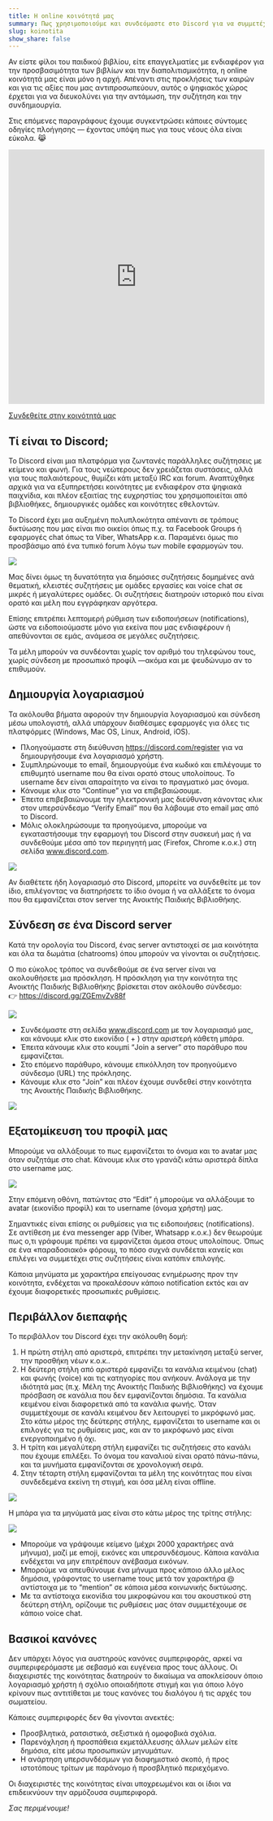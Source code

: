 ```yaml
---
title: Η online κοινότητά μας
summary: Πως χρησιμοποιούμε και συνδεόμαστε στο Discord για να συμμετέχουμε στην κοινότητα της Ανοικτής Παιδικής Βιβλιοθήκης.
slug: koinotita
show_share: false
---
```


Αν είστε φίλοι του παιδικού βιβλίου, είτε επαγγελματίες με ενδιαφέρον για την προσβασιμότητα των βιβλίων και την διαπολιτισμικότητα, η online κοινότητά μας είναι μόνο η αρχή. Απέναντι στις προκλήσεις των καιρών και για τις αξίες που μας αντιπροσωπεύουν, αυτός ο ψηφιακός χώρος έρχεται για να διευκολύνει για την αντάμωση, την συζήτηση και την συνδημιουργία.

Στις επόμενες παραγράφους έχουμε συγκεντρώσει κάποιες σύντομες οδηγίες πλοήγησης — έχοντας υπόψη πως για τους νέους όλα είναι εύκολα. 😹

<iframe src="https://discord.com/widget?id=795645642349346816&theme=dark" width="100%" height="500" allowtransparency="true" frameborder="0" sandbox="allow-popups allow-popups-to-escape-sandbox allow-same-origin allow-scripts"></iframe>

<span class="cta"><a href="https://discord.gg/ZGEmvZv88f">Συνδεθείτε στην κοινότητά μας</a></span>

## Τί είναι το Discord;

Το Discord είναι μια πλατφόρμα για ζωντανές παράλληλες συζήτησεις με κείμενο και φωνή. Για τους νεώτερους δεν χρειάζεται συστάσεις, αλλά για τους παλαιότερους, θυμίζει κάτι μεταξύ IRC και forum. Αναπτύχθηκε αρχικά για να εξυπηρετήσει κοινότητες με ενδιαφέρον στα ψηφιακά παιχνίδια, και πλέον εξαιτίας της ευχρηστίας του χρησιμοποιείται από βιβλιοθήκες, δημιουργικές ομάδες και κοινότητες εθελοντών.

To Discord έχει μια αυξημένη πολυπλοκότητα απέναντι σε τρόπους δικτύωσης που μας είναι πιο οικείοι όπως π.χ. τα Facebook Groups ή εφαρμογές chat όπως τα Viber, WhatsApp κ.α. Παραμένει όμως πιο προσβάσιμο από ένα τυπικό forum λόγω των mobile εφαρμογών του.

![](discord_intro.jpg)

Μας δίνει όμως τη δυνατότητα για δημόσιες συζητήσεις δομημένες ανά θεματική, κλειστές συζητήσεις με ομάδες εργασίες και voice chat σε μικρές ή μεγαλύτερες ομάδες. Οι συζητήσεις διατηρούν ιστορικό που είναι ορατό και μέλη που εγγράφηκαν αργότερα.

Επίσης επιτρέπει λεπτομερή ρύθμιση των ειδοποιήσεων (notifications), ώστε να ειδοποιούμαστε μόνο για εκείνα που μας ενδιαφέρουν ή απεθύνονται σε εμάς, ανάμεσα σε μεγάλες συζητήσεις.

Τα μέλη μπορούν να συνδέονται χωρίς τον αριθμό του τηλεφώνου τους, χωρίς σύνδεση με προσωπικό προφίλ —ακόμα και με ψευδώνυμο αν το επιθυμούν.

## Δημιουργία λογαριασμού

Τα ακόλουθα βήματα αφορούν την δημιουργία λογαριασμού και σύνδεση μέσω υπολογιστή, αλλά υπάρχουν διαθέσιμες εφαρμογές για όλες τις πλατφόρμες (Windows, Mac OS, Linux, Android, iOS).

- Πλοηγούμαστε στη διεύθυνση https://discord.com/register για να δημιουργήσουμε ένα λογαριασμό χρήστη.
- Συμπληρώνουμε το email, δημιουργούμε ένα κωδικό και επιλέγουμε το επιθυμητό username που θα είναι ορατό στους υπολοίπους. Το username δεν είναι απαραίτητο να είναι το πραγματικό μας όνομα.
- Κάνουμε κλικ στο “Continue” για να επιβεβαιώσουμε.
- Έπειτα επιβεβαιώνουμε την ηλεκτρονική μας διεύθυνση κάνοντας κλικ στον υπερσύνδεσμο “Verify Email” που θα λάβουμε στο email μας από το Discord.
- Μόλις ολοκληρώσουμε τα προηγούμενα, μπορούμε να εγκαταστήσουμε την εφαρμογή του Discord στην συσκευή μας ή να συνδεθούμε μέσα από τον περιηγητή μας (Firefox, Chrome κ.ο.κ.) στη σελίδα www.discord.com.

![](discord_account.jpg)

Αν διαθέτετε ήδη λογαριασμό στο Discord, μπορείτε να συνδεθείτε με τον ίδιο, επιλέγοντας να διατηρήσετε το ίδιο όνομα ή να αλλάξετε το όνομα που θα εμφανίζεται στον server της Ανοικτής Παιδικής Βιβλιοθήκης.

## Σύνδεση σε ένα Discord server

Κατά την ορoλογία του Discord, ένας server αντιστοιχεί σε μια κοινότητα και όλα τα δωμάτια (chatrooms) όπου μπορούν να γίνονται οι συζητήσεις.

Ο πιο εύκολος τρόπος να συνδεθούμε σε ένα server είναι να ακολουθήσετε μια πρόσκληση. Η πρόσκληση για την κοινότητα της Ανοικτής Παιδικής Βιβλιοθήκης βρίσκεται στον ακόλουθο σύνδεσμο:  
👉 https://discord.gg/ZGEmvZv88f

![](discord_join.jpg)

- Συνδεόμαστε στη σελίδα www.discord.com με τον λογαριασμό μας, και κάνουμε κλικ στο εικονίδιο ( + ) στην αριστερή κάθετη μπάρα.
- Έπειτα κάνουμε κλικ στο κουμπί “Join a server” στο παράθυρο που εμφανίζεται.
- Στο επόμενο παράθυρο, κάνουμε επικόλληση τον προηγούμενο σύνδεσμο (URL) της πρόκλησης.
- Κάνουμε κλικ στο “Join” και πλέον έχουμε συνδεθεί στην κοινότητα της Ανοικτής Παιδικής Βιβλιοθήκης.

![](discord_invite.jpg)


## Εξατομίκευση του προφίλ μας

Μπορούμε να αλλάξουμε το πως εμφανίζεται το όνομα και το avatar μας όταν συζητάμε στο chat. Κάνουμε κλικ στο γρανάζι κάτω αριστερά δίπλα στο username μας.

![](discord_settings.jpg)

Στην επόμενη οθόνη, πατώντας στο “Edit” ή μπορούμε να αλλάξουμε το avatar (εικονίδιο προφίλ) και το username (όνομα χρήστη) μας.

Σημαντικές είναι επίσης οι ρυθμίσεις για τις ειδοποιήσεις (notifications). Σε αντίθεση με ένα messenger app (Viber, Whatsapp κ.ο.κ.) δεν θεωρούμε πως ο,τι γράφουμε πρέπει να εμφανίζεται άμεσα στους υπολοίπους. Όπως σε ένα «παραδοσιακό» φόρουμ, το πόσο συχνά συνδέεται κανείς και επιλέγει να συμμετέχει στις συζητήσεις είναι κατόπιν επιλογής.

Κάποια μηνύματα με χαρακτήρα επείγουσας ενημέρωσης προν την κοινότητα, ενδέχεται να προκαλέσουν κάποιο notification εκτός και αν έχουμε διαφορετικές προσωπικές ρυθμίσεις.

## Περιβάλλον διεπαφής

Το περιβάλλον του Discord έχει την ακόλουθη δομή:

1. Η πρώτη στήλη από αριστερά, επιτρέπει την μετακίνηση μεταξύ server, την προσθήκη νέων κ.ο.κ..
2. Η δεύτερη στήλη από αριστερά εμφανίζει τα κανάλια κειμένου (chat) και φωνής (voice) και τις κατηγορίες που ανήκουν. Ανάλογα με την ιδιότητά μας (π.χ. Μέλη της Ανοικτής Παιδικής Βιβλιοθήκης) να έχουμε πρόσβαση σε κανάλια που δεν εμφανίζονται δημόσια. Τα κανάλια κειμένου είναι διαφορετικά από τα κανάλια φωνής. Όταν συμμετέχουμε σε κανάλι κειμένου δεν λειτουργεί το μικρόφωνό μας.  
Στο κάτω μέρος της δεύτερης στήλης, εμφανίζεται το username και οι επιλογές για τις ρυθμίσεις μας, και αν το μικρόφωνό μας είναι ενεργοποιημένο ή όχι.
3. Η τρίτη και μεγαλύτερη στήλη εμφανίζει τις συζητήσεις στο κανάλι που έχουμε επιλέξει. Το όνομα του καναλιού είναι ορατό πάνω-πάνω, και τα μυνήματα εμφανίζονται σε χρονολογική σειρά.
4. Στην τέταρτη στήλη εμφανίζονται τα μέλη της κοινότητας που είναι συνδεδεμένα εκείνη τη στιγμή, και όσα μέλη είναι offline.

![](discord_interface.jpg)

Η μπάρα για τα μηνύματά μας είναι στο κάτω μέρος της τρίτης στήλης:

![](discord_chatbar.jpg)

- Μπορούμε να γράψουμε κείμενο (μέχρι 2000 χαρακτήρες ανά μήνυμα), μαζί με emoji, εικόνες και υπερσυνδέσμους. Κάποια κανάλια ενδέχεται να μην επιτρέπουν ανέβασμα εικόνων.
- Μπορούμε να απευθύνουμε ένα μήνυμα προς κάποιο άλλο μέλος δημόσια, γράφοντας το username τους μετά τον χαρακτήρα @ αντίστοιχα με το “mention” σε κάποια μέσα κοινωνικής δικτύωσης.
- Με τα αντίστοιχα εικονίδια του μικροφώνου και του ακουστικού στη δεύτερη στήλη, ορίζουμε τις ρυθμίσεις μας όταν συμμετέχουμε σε κάποιο voice chat.

## Βασικοί κανόνες

Δεν υπάρχει λόγος για αυστηρούς κανόνες συμπεριφοράς, αρκεί να συμπεριφερόμαστε με σεβασμό και ευγένεια προς τους άλλους. Οι διαχειριστές της κοινότητας διατηρούν το δικαίωμα να αποκλείσουν όποιο λογαριασμό χρήστη ή σχόλιο οποιαδήποτε στιγμή και για όποιο λόγο κρίνουν πως αντιτίθεται με τους κανόνες του διαλόγου ή τις αρχές του σωματείου.

Κάποιες συμπεριφορές δεν θα γίνονται ανεκτές:
- Προσβλητικά, ρατσιστικά, σεξιστικά ή ομοφοβικά σχόλια.
- Παρενόχληση ή προσπάθεια εκμετάλλευσης άλλων μελών είτε δημόσια, είτε μέσω προσωπικών μηνυμάτων.
- Η ανάρτηση υπερσυνδέσμων για διαφημιστικό σκοπό, ή προς ιστοτόπους τρίτων με παράνομο ή προσβλητικό περιεχόμενο.

Οι διαχειριστές της κοινότητας είναι υποχρεωμένοι και οι ίδιοι να επιδεικνύουν την αρμόζουσα συμπεριφορά.

*Σας περιμένουμε!*
